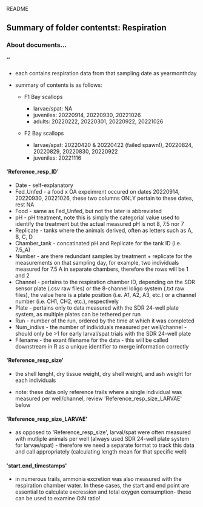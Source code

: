 README


## Summary of folder contentst: **Respiration**


### About documents...


#### '<YYYMMDD>'

- each contains respiration data from that sampling date as yearmonthday

- summary of contents is as follows: 

	- F1 Bay scallops 
		- larvae/spat: NA
		- juveniles: 20220914, 20220930, 20221026
		- adults: 20220222, 20220301, 20220922, 20221026
		
	- F2 Bay scallops 
		- larvae/spat: 20220420 & 20220422 (failed spawn!), 20220824, 20220829, 20220830, 20220922
		- juveniles: 20221116

#### 'Reference_resp_ID'

- Date      - self-explanatory
- Fed_Unfed	- a food x OA expeimrent occured on dates 20220914, 20220930, 20221026, these two columns ONLY pertain to these dates, rest NA
- Food	    - same as Fed_Unfed, but not the later is abbreviated
- pH        - pH treatment, note this is simply the categorial value used to identify the treatment but the actual measured pH is not 8, 7.5 nor 7
- Replicate	- tanks where the animals derived, often as letters such as A, B, C, D
- Chamber_tank	- concatinated pH and Replicate for the tank ID (i.e. 7.5_A)
- Number	    - are there redundant samples by treatment + replicate for the measurements on that sampling day, for example, two individuals measured for 7.5 A in separate chambers, therefore the rows will be 1 and 2 
- Channel	    - pertains to the respiration chamber ID, depending on the SDR sensor plate (.csv raw files) or the 8-channel loligo system (.txt raw files), the value here is a plate position (i.e. A1, A2, A3, etc.) or a channel number (i.e. CH1, CH2, etc.), respectively
- Plate	        - pertains only to data measured with the SDR 24-well plate system, as multiple plates can be tethered per run
- Run	        - number of the run, ordered by the time at which it was completed
- Num_indivs	- the number of individuals measured per well/channel - should only be >1 for early larval/spat trials with the SDR 24-well plate
- Filename      - the exant filename for the data - this will be called downstream in R as a unique identifier to merge information correctly 


#### 'Reference_resp_size'

- the shell lenght, dry tissue weight, dry shell weight, and ash weight for each individuals

- note: these data only reference trails where a single individual was measured per well/channel, review 'Reference_resp_size_LARVAE' below

#### 'Reference_resp_size_LARVAE'

- as opposed to 'Reference_resp_size', larval/spat were often measured with mutliple animals per well (always used SDR 24-well plate system for larvae/spat) - therefore we 
need a separate format to track this data and call appropriately (calculating length mean for that specific well)


#### 'start.end_timestamps'

- in numerous trails, ammonia excretion was also measured with the respiration chamber water. In these cases, the start and end point are essential to calculate excression and total oxygen consumption- these can be used to examine O:N ratio! 